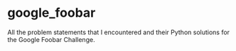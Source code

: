 # google_foobar
All the problem statements that I encountered and their Python solutions for the Google Foobar Challenge.
